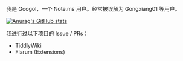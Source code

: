 我是 Googol，一个 Note.ms 用户。经常被误解为 Gongxiang01 等用户。

[![Anurag's GitHub stats](https://github-readme-stats.vercel.app/api?username=googolowo)](https://github.com/anuraghazra/github-readme-stats)


我进行过以下项目的 Issue / PRs：
* TiddlyWiki
* Flarum (Extensions)
